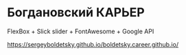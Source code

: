 # Богдановский КАРЬЕР

FlexBox + Slick slider + FontAwesome + Google API

https://sergeyboldetsky.github.io/boldetsky.career.github.io/
